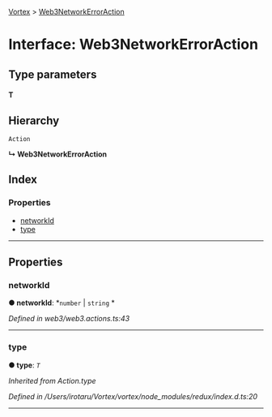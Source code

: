 [Vortex](../README.md) > [Web3NetworkErrorAction](../interfaces/web3networkerroraction.md)

# Interface: Web3NetworkErrorAction

## Type parameters
#### T 
## Hierarchy

 `Action`

**↳ Web3NetworkErrorAction**

## Index

### Properties

* [networkId](web3networkerroraction.md#networkid)
* [type](web3networkerroraction.md#type)

---

## Properties

<a id="networkid"></a>

###  networkId

**● networkId**: *`number` |
`string`
*

*Defined in web3/web3.actions.ts:43*

___
<a id="type"></a>

###  type

**● type**: *`T`*

*Inherited from Action.type*

*Defined in /Users/irotaru/Vortex/vortex/node_modules/redux/index.d.ts:20*

___

